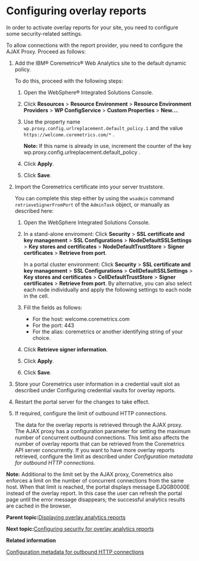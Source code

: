 # Configuring overlay reports

In order to activate overlay reports for your site, you need to configure some security-related settings.

To allow connections with the report provider, you need to configure the AJAX Proxy. Proceed as follows:

1.  Add the IBM® Coremetrics® Web Analytics site to the default dynamic policy.

    To do this, proceed with the following steps:

    1.  Open the WebSphere® Integrated Solutions Console.

    2.  Click **Resources** \> **Resource Environment** \> **Resource Environment Providers** \> **WP ConfigService** \> **Custom Properties** \> **New...**.

    3.  Use the property name `wp.proxy.config.urlreplacement.default_policy.1` and the value `https://welcome.coremetrics.com/*` .

        **Note:** If this name is already in use, increment the counter of the key wp.proxy.config.urlreplacement.default\_policy .

    4.  Click **Apply**.

    5.  Click **Save**.

2.  Import the Coremetrics certificate into your server truststore.

    You can complete this step either by using the `wsadmin` command `retrieveSignerFromPort` of the `AdminTask` object, or manually as described here:

    1.  Open the WebSphere Integrated Solutions Console.

    2.  In a stand-alone enviroment: Click **Security** \> **SSL certificate and key management** \> **SSL Configurations** \> **NodeDefaultSSLSettings** \> **Key stores and certificates** \> **NodeDefaultTrustStore** \> **Signer certificates** \> **Retrieve from port**.

        In a portal cluster environment: Click **Security** \> **SSL certificate and key management** \> **SSL Configurations** \> **CellDefaultSSLSettings** \> **Key stores and certificates** \> **CellDefaultTrustStore** \> **Signer certificates** \> **Retrieve from port**. By alternative, you can also select each node individually and apply the following settings to each node in the cell.

    3.  Fill the fields as follows:

        -   For the host: welcome.coremetrics.com
        -   For the port: 443
        -   For the alias: coremetrics or another identifying string of your choice.
    4.  Click **Retrieve signer information**.

    5.  Click **Apply**.

    6.  Click **Save**.

3.  Store your Coremetrics user information in a credential vault slot as described under Configuring credential vaults for overlay reports.

4.  Restart the portal server for the changes to take effect.

5.  If required, configure the limit of outbound HTTP connections.

    The data for the overlay reports is retrieved through the AJAX proxy. The AJAX proxy has a configuration parameter for setting the maximum number of concurrent outbound connections. This limit also affects the number of overlay reports that can be retrieved from the Coremetrics API server concurrently. If you want to have more overlay reports retrieved, configure the limit as described under *Configuration metadata for outbound HTTP connections*.


**Note:** Additional to the limit set by the AJAX proxy, Coremetrics also enforces a limit on the number of concurrent connections from the same host. When that limit is reached, the portal displays message EJQGB0000E instead of the overlay report. In this case the user can refresh the portal page until the error message disappears; the successful analytics results are cached in the browser.

**Parent topic:**[Displaying overlay analytics reports](../admin-system/sa_asa_overlay_stats.md)

**Next topic:**[Configuring security for overlay analytics reports](../admin-system/sa_asa_overlay_stats_sec.md)

**Related information**  


[Configuration metadata for outbound HTTP connections](../dev-portlet/outbhttp_cfg_script_metadata.md)

